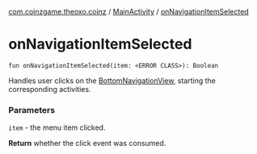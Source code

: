 [com.coinzgame.theoxo.coinz](../index.md) / [MainActivity](index.md) / [onNavigationItemSelected](.)

# onNavigationItemSelected

`fun onNavigationItemSelected(item: <ERROR CLASS>): Boolean`

Handles user clicks on the [BottomNavigationView](#), starting the corresponding activities.

### Parameters

`item` - the menu item clicked.

**Return**
whether the click event was consumed.

